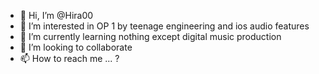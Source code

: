 - 👋 Hi, I’m @Hira00
- 👀 I’m interested in OP 1 by teenage engineering and ios audio features 
- 🌱 I’m currently learning nothing except digital music production 
- 💞️ I’m looking to collaborate 
- 📫 How to reach me ... ?

<!---
Malusse/Malusse is a ✨ special ✨ repository because its `README.md` (this file) appears on your GitHub profile.
You can click the Preview link to take a look at your changes.
--->
